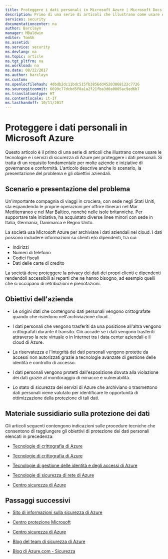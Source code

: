 ```yaml
---
title: Proteggere i dati personali in Microsoft Azure | Microsoft Docs
description: Primo di una serie di articoli che illustrano come usare Azure per proteggere i dati personali
services: security
documentationcenter: na
author: Barclayn
manager: MBaldwin
editor: TomSh
ms.assetid: 
ms.service: security
ms.devlang: na
ms.topic: article
ms.tgt_pltfrm: na
ms.workload: na
ms.date: 08/22/2017
ms.author: barclayn
ms.custom: 
ms.openlocfilehash: 4dbdb2dc11bdc515fb3856dd45203868122c7726
ms.sourcegitcommit: 6699c77dcbd5f8a1a2f21fba3d0a0005ac9ed6b7
ms.translationtype: HT
ms.contentlocale: it-IT
ms.lasthandoff: 10/11/2017
---
```

# <a name="protect-personal-data-in-microsoft-azure"></a>Proteggere i dati personali in Microsoft Azure

Questo articolo è il primo di una serie di articoli che illustrano come usare le tecnologie e i servizi di sicurezza di Azure per proteggere i dati personali. Si tratta di un requisito fondamentale per molte aziende e iniziative di governance e conformità. L'articolo descrive anche lo scenario, la presentazione del problema e gli obiettivi aziendali.

## <a name="scenario-and-problem-statement"></a>Scenario e presentazione del problema

Un'importante compagnia di viaggi in crociera, con sede negli Stati Uniti, sta espandendo le proprie operazioni per offrire itinerari nel Mar Mediterraneo e nel Mar Baltico, nonché nelle isole britanniche. Per supportare tale iniziativa, ha acquistato diverse linee minori con sede in Italia, Germania, Danimarca e Regno Unito.

La società usa Microsoft Azure per archiviare i dati aziendali nel cloud. I dati possono includere informazioni su clienti e/o dipendenti, tra cui:

- Indirizzi
- Numeri di telefono
- Codici fiscali
- Dati delle carte di credito

La società deve proteggere la privacy dei dati dei propri clienti e dipendenti rendendoli accessibili ai reparti che ne hanno bisogno, ad esempio quelli che si occupano di retribuzioni e prenotazioni.

## <a name="company-goals"></a>Obiettivi dell'azienda 

- Le origini dati che contengono dati personali vengono crittografate quando che risiedono nell'archiviazione cloud.

- I dati personali che vengono trasferiti da una posizione all'altra vengono crittografati durante il transito. Ciò accade se i dati vengono trasferiti attraverso la rete virtuale o in Internet tra i data center aziendali e il cloud di Azure.

- La riservatezza e l'integrità dei dati personali vengono protette da accessi non autorizzati grazie a tecnologie avanzate di gestione delle identità e controllo di accesso.

- I dati personali vengono protetti dall'esposizione dovuta alla violazione dei dati grazie al monitoraggio di minacce e vulnerabilità.

- Lo stato di sicurezza dei servizi di Azure che archiviano o trasmettono dati personali viene valutato per identificare le opportunità di ottimizzazione della protezione di tali dati.

## <a name="data-protection-guidance"></a>Materiale sussidiario sulla protezione dei dati

Gli articoli seguenti contengono indicazioni sulle procedure tecniche che consentono di raggiungere gli obiettivi di protezione dei dati personali elencati in precedenza:

- [Tecnologie di crittografia di Azure](protect-personal-data-at-rest.md)

- [Tecnologie di crittografia di Azure](protect-personal-data-in-transit-encryption.md)

- [Tecnologie di gestione delle identità e degli accessi di Azure](protect-personal-data-identity-access-controls.md)

- [Tecnologie di sicurezza di rete di Azure](protect-personal-data-network-security.md)

- [Centro sicurezza di Azure](protect-personal-data-azure-security-center.md)



## <a name="next-steps"></a>Passaggi successivi

- [Sito di informazioni sulla sicurezza di Azure](https://aka.ms/AzureSecInfo)

- [Centro protezione Microsoft](https://www.microsoft.com/TrustCenter/default.aspx)

- [Centro sicurezza di Azure](https://azure.microsoft.com/services/security-center/)

- [Blog del team di sicurezza di Azure](https://www.azuresecurityorg)

- [Blog di Azure.com - Sicurezza](https://azure.microsoft.com/blog/topics/security/)
